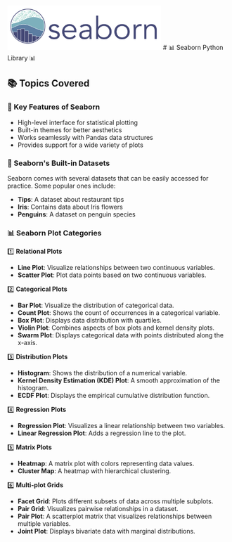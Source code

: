 <img src="seaborn_logo.svg" alt="NumPy Logo" style="width:350px; height:100px;">
# 📊 Seaborn Python Library 📊

## 📚 Topics Covered

### 📝 Key Features of Seaborn
- High-level interface for statistical plotting
- Built-in themes for better aesthetics
- Works seamlessly with Pandas data structures
- Provides support for a wide variety of plots

### 📑 Seaborn's Built-in Datasets
Seaborn comes with several datasets that can be easily accessed for practice. Some popular ones include:
- **Tips**: A dataset about restaurant tips
- **Iris**: Contains data about Iris flowers
- **Penguins**: A dataset on penguin species

### 📊 Seaborn Plot Categories

1️⃣ **Relational Plots**  
   - **Line Plot**: Visualize relationships between two continuous variables.  
   - **Scatter Plot**: Plot data points based on two continuous variables.

2️⃣ **Categorical Plots**  
   - **Bar Plot**: Visualize the distribution of categorical data.  
   - **Count Plot**: Shows the count of occurrences in a categorical variable.  
   - **Box Plot**: Displays data distribution with quartiles.  
   - **Violin Plot**: Combines aspects of box plots and kernel density plots.  
   - **Swarm Plot**: Displays categorical data with points distributed along the x-axis.

3️⃣ **Distribution Plots**  
   - **Histogram**: Shows the distribution of a numerical variable.  
   - **Kernel Density Estimation (KDE) Plot**: A smooth approximation of the histogram.  
   - **ECDF Plot**: Displays the empirical cumulative distribution function.

4️⃣ **Regression Plots**  
   - **Regression Plot**: Visualizes a linear relationship between two variables.  
   - **Linear Regression Plot**: Adds a regression line to the plot.

5️⃣ **Matrix Plots**  
   - **Heatmap**: A matrix plot with colors representing data values.  
   - **Cluster Map**: A heatmap with hierarchical clustering.

6️⃣ **Multi-plot Grids**  
   - **Facet Grid**: Plots different subsets of data across multiple subplots.  
   - **Pair Grid**: Visualizes pairwise relationships in a dataset.  
   - **Pair Plot**: A scatterplot matrix that visualizes relationships between multiple variables.  
   - **Joint Plot**: Displays bivariate data with marginal distributions.
